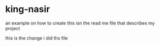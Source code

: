 # king-nasir
an example on how to create 
this isn the read me file that describes my project

this is the change i did ths file
